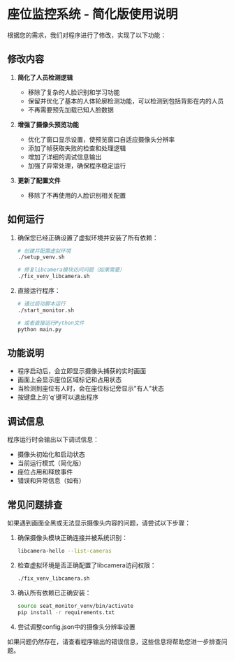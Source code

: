 # 座位监控系统 - 简化版使用说明

根据您的需求，我们对程序进行了修改，实现了以下功能：

## 修改内容

1. **简化了人员检测逻辑**
   - 移除了复杂的人脸识别和学习功能
   - 保留并优化了基本的人体轮廓检测功能，可以检测到包括背影在内的人员
   - 不再需要预先加载已知人脸数据

2. **增强了摄像头预览功能**
   - 优化了窗口显示设置，使预览窗口自适应摄像头分辨率
   - 添加了帧获取失败的检查和处理逻辑
   - 增加了详细的调试信息输出
   - 加强了异常处理，确保程序稳定运行

3. **更新了配置文件**
   - 移除了不再使用的人脸识别相关配置

## 如何运行

1. 确保您已经正确设置了虚拟环境并安装了所有依赖：
   ```bash
   # 创建并配置虚拟环境
   ./setup_venv.sh
   
   # 修复libcamera模块访问问题（如果需要）
   ./fix_venv_libcamera.sh
   ```

2. 直接运行程序：
   ```bash
   # 通过启动脚本运行
   ./start_monitor.sh
   
   # 或者直接运行Python文件
   python main.py
   ```

## 功能说明

- 程序启动后，会立即显示摄像头捕获的实时画面
- 画面上会显示座位区域标记和占用状态
- 当检测到座位有人时，会在座位标记旁显示"有人"状态
- 按键盘上的'q'键可以退出程序

## 调试信息

程序运行时会输出以下调试信息：
- 摄像头初始化和启动状态
- 当前运行模式（简化版）
- 座位占用和释放事件
- 错误和异常信息（如有）

## 常见问题排查

如果遇到画面全黑或无法显示摄像头内容的问题，请尝试以下步骤：

1. 确保摄像头模块正确连接并被系统识别：
   ```bash
   libcamera-hello --list-cameras
   ```

2. 检查虚拟环境是否正确配置了libcamera访问权限：
   ```bash
   ./fix_venv_libcamera.sh
   ```

3. 确认所有依赖已正确安装：
   ```bash
   source seat_monitor_venv/bin/activate
   pip install -r requirements.txt
   ```

4. 尝试调整config.json中的摄像头分辨率设置

如果问题仍然存在，请查看程序输出的错误信息，这些信息将帮助您进一步排查问题。